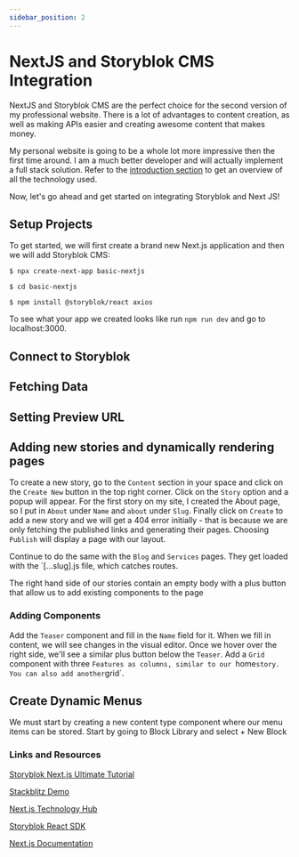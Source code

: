 ```yaml
---
sidebar_position: 2
---
```


# NextJS and Storyblok CMS Integration

NextJS and Storyblok CMS are the perfect choice for the second version of my professional website. There is a lot of advantages to content creation, as well as making APIs easier and creating awesome content that makes money.

My personal website is going to be a whole lot more impressive then the first time around. I am a much better developer and will actually implement a full stack solution. Refer to the [introduction section](/docs/geauxweisbeck4-dev-tutorial/geauxweisbeck4-dev-introduction) to get an overview of all the technology used.

Now, let's go ahead and get started on integrating Storyblok and Next JS!

## Setup Projects

To get started, we will first create a brand new Next.js application and then we will add Storyblok CMS:

```
$ npx create-next-app basic-nextjs

$ cd basic-nextjs

$ npm install @storyblok/react axios
```

To see what your app we created looks like run `npm run dev` and go to localhost:3000.

## Connect to Storyblok



## Fetching Data

## Setting Preview URL

## Adding new stories and dynamically rendering pages

To create a new story, go to the `Content` section in your space and click on the `Create New` button in the top right corner. Click on the `Story` option and a popup will appear. For the first story on my site, I created the About page, so I put in `About` under `Name` and `about` under `Slug`. Finally click on `Create` to add a new story and we will get a 404 error initially - that is because we are only fetching the published links and generating their pages. Choosing `Publish` will display a page with our layout.

Continue to do the same with the `Blog` and `Services` pages. They get loaded with the `[...slug].js file, which catches routes.

The right hand side of our stories contain an empty body with a plus button that allow us to add existing components to the page

### Adding Components

Add the `Teaser` component and fill in the `Name` field for it. When we fill in content, we will see changes in the visual editor. Once we hover over the right side, we'll see a similar plus button below the `Teaser`. Add a `Grid` component with three `Features as columns, similar to our `home` story. You can also add another `grid`.

## Create Dynamic Menus

We must start by creating a new content type component where our menu items can be stored. Start by going to Block Library and select + New Block

### Links and Resources

[Storyblok Next.js Ultimate Tutorial](https://www.storyblok.com/tp/nextjs-headless-cms-ultimate-tutorial)

[Stackblitz Demo](https://stackblitz.com/edit/nextjs-5-minutes)

[Next.js Technology Hub](https://storyblok.com/tc/nextjs)

[Storyblok React SDK](https://github.com/storyblok/storyblok-react)

[Next.js Documentation](https://nextjs.org/docs/)
